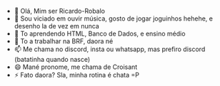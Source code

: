 - 👋 Olá, Mim ser Ricardo-Robalo
- 👀 Sou viciado em ouvir música, gosto de jogar joguinhos hehehe, e desenho la de vez em nunca
- 🌱 To aprendendo HTML, Banco de Dados, e ensino médio
- 💞️ To a trabalhar na BRF, daora né
- 📫 Me chama no discord, insta ou whatsapp, mas prefiro discord (batatinha quando nasce)
- 😄 Mané pronome, me chama de Croisant
- ⚡ Fato daora? Sla, minha rotina é chata =P

<!---
Ricardo-Robalo/Ricardo-Robalo is a ✨ special ✨ repository because its `README.md` (this file) appears on your GitHub profile.
You can click the Preview link to take a look at your changes.
--->
